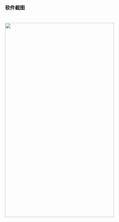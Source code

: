 ### 软件截图
# <img src="https://github.com/yangs2012/mybluetooh/blob/master/screen/screenshot.png" width=360 height=640/>